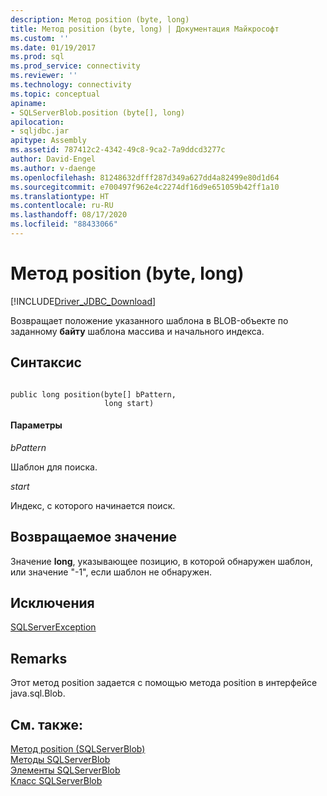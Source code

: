 ```yaml
---
description: Метод position (byte, long)
title: Метод position (byte, long) | Документация Майкрософт
ms.custom: ''
ms.date: 01/19/2017
ms.prod: sql
ms.prod_service: connectivity
ms.reviewer: ''
ms.technology: connectivity
ms.topic: conceptual
apiname:
- SQLServerBlob.position (byte[], long)
apilocation:
- sqljdbc.jar
apitype: Assembly
ms.assetid: 787412c2-4342-49c8-9ca2-7a9ddcd3277c
author: David-Engel
ms.author: v-daenge
ms.openlocfilehash: 81248632dfff287d349a627dd4a82499e80d1d64
ms.sourcegitcommit: e700497f962e4c2274df16d9e651059b42ff1a10
ms.translationtype: HT
ms.contentlocale: ru-RU
ms.lasthandoff: 08/17/2020
ms.locfileid: "88433066"
---
```

# <a name="position-method-byte-long"></a>Метод position (byte, long)
[!INCLUDE[Driver_JDBC_Download](../../../includes/driver_jdbc_download.md)]

  Возвращает положение указанного шаблона в BLOB-объекте по заданному **байту** шаблона массива и начального индекса.  
  
## <a name="syntax"></a>Синтаксис  
  
```  
  
public long position(byte[] bPattern,  
                     long start)  
```  
  
#### <a name="parameters"></a>Параметры  
 *bPattern*  
  
 Шаблон для поиска.  
  
 *start*  
  
 Индекс, с которого начинается поиск.  
  
## <a name="return-value"></a>Возвращаемое значение  
 Значение **long**, указывающее позицию, в которой обнаружен шаблон, или значение "-1", если шаблон не обнаружен.  
  
## <a name="exceptions"></a>Исключения  
 [SQLServerException](../../../connect/jdbc/reference/sqlserverexception-class.md)  
  
## <a name="remarks"></a>Remarks  
 Этот метод position задается с помощью метода position в интерфейсе java.sql.Blob.  
  
## <a name="see-also"></a>См. также:  
 [Метод position (SQLServerBlob)](../../../connect/jdbc/reference/position-method-sqlserverblob.md)   
 [Методы SQLServerBlob](../../../connect/jdbc/reference/sqlserverblob-methods.md)   
 [Элементы SQLServerBlob](../../../connect/jdbc/reference/sqlserverblob-members.md)   
 [Класс SQLServerBlob](../../../connect/jdbc/reference/sqlserverblob-class.md)  
  
  

